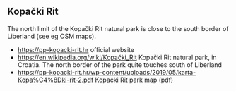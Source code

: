 
Kopački Rit
-----------

The north limit of the Kopački Rit natural park is close to the south border of Liberland (see eg OSM maps).

* https://pp-kopacki-rit.hr official website
* https://en.wikipedia.org/wiki/Kopački_Rit Kopački Rit natural park, in Croatia. The north border of the park quite touches south of Liberland
* https://pp-kopacki-rit.hr/wp-content/uploads/2019/05/karta-Kopa%C4%8Dki-rit-2.pdf Kopacki Rit park map (pdf)

<br>

